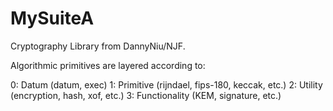 # MySuiteA
Cryptography Library from DannyNiu/NJF. 

Algorithmic primitives are layered according to: 

0: Datum (datum, exec)
1: Primitive (rijndael, fips-180, keccak, etc.)
2: Utility (encryption, hash, xof, etc.)
3: Functionality (KEM, signature, etc.)
